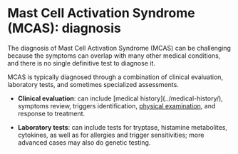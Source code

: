 # Mast Cell Activation Syndrome (MCAS): diagnosis

The diagnosis of Mast Cell Activation Syndrome (MCAS) can be challenging because the symptoms can overlap with many other medical conditions, and there is no single definitive test to diagnose it.

MCAS is typically diagnosed through a combination of clinical evaluation, laboratory tests, and sometimes specialized assessments.

* **Clinical evaluation**: can include [medical history](../medical-history/\), symptoms review, triggers identification, [physical examination](../physical-examination/), and response to treatment.

* **Laboratory tests**: can include tests for tryptase, histamine metabolites, cytokines, as well as for allergies and trigger sensitivities; more advanced cases may also do genetic testing.

